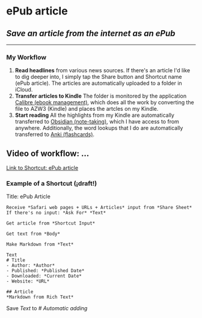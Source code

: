 # ePub article
## *Save an article from the internet as an ePub*

---
### My Workflow
1. **Read headlines** from various news sources. 
    If there's an article I'd like to dig deeper into, I simply tap the Share button and Shortcut name (ePub article). 
    The articles are automatically uploaded to a folder in iCloud. 
2. **Transfer articles to Kindle** 
    The folder is monitored by the application [Calibre (ebook management)](https://calibre-ebook.com/), which does all the work by converting the file to AZW3 (Kindle) and places the artcles on my Kindle. 
3. **Start reading**
    All the highlights from my Kindle are automatically transferred to [Obsidian (note-taking)](https://obsidian.md/), which I have access to from anywhere. 
    Additionally, the word lookups that I do are automatically transferred to [Anki (flashcards)](https://apps.ankiweb.net/). 

Video of workflow: ...
---
[Link to Shortcut: ePub article](https://www.icloud.com/shortcuts/60225ceca16c4d92a3b68c90e4faadfd)

### Example of a Shortcut (¡draft!)
Title: ePub Article
```
Receive *Safari web pages + URLs + Articles* input from *Share Sheet*
If there's no input: *Ask For* *Text*

Get article from *Shortcut Input*

Get text from *Body*

Make Markdown from *Text*

Text
# Title
- Author: *Author*
- Published: *Published Date*
- Downloaded: *Current Date*
- Website: *URL*

## Article
*Markdown from Rich Text*
```
Save *Text* to *# Automatic adding*